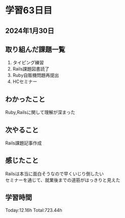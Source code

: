 # 学習63日目
## 2024年1月30日
## 取り組んだ課題一覧
1. タイピング練習
5. Rails課題図書読了
6. Ruby自販機問題再提出
7. HCセミナー
## わかったこと
Ruby,Railsに関して理解が深まった
## 次やること
Rails課題記事作成
## 感じたこと
Railsは本当に面白そうなので早くいじり倒したい<br>
セミナーを通じて、就業後までの道筋がはっきりと見えた
## 学習時間
 Today:12.16h
 Total:723.44h
